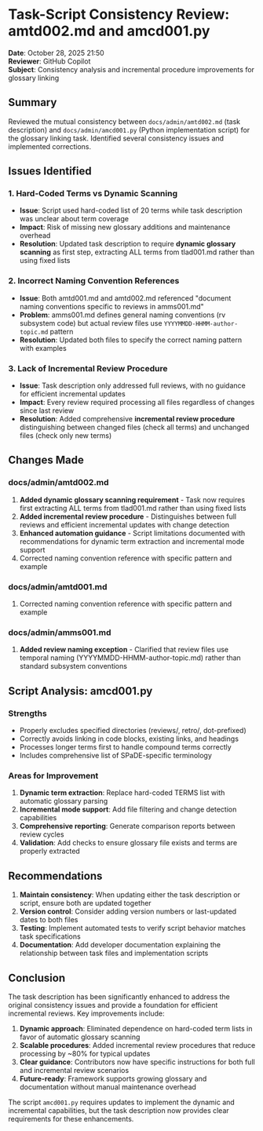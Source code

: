 # Task-Script Consistency Review: amtd002.md and amcd001.py

**Date**: October 28, 2025 21:50  
**Reviewer**: GitHub Copilot  
**Subject**: Consistency analysis and incremental procedure improvements for glossary linking

## Summary

Reviewed the mutual consistency between `docs/admin/amtd002.md` (task description) and `docs/admin/amcd001.py` (Python implementation script) for the glossary linking task. Identified several consistency issues and implemented corrections.

## Issues Identified

### 1. Hard-Coded Terms vs Dynamic Scanning

- **Issue**: Script used hard-coded list of 20 terms while task description was unclear about term coverage
- **Impact**: Risk of missing new glossary additions and maintenance overhead
- **Resolution**: Updated task description to require **dynamic glossary scanning** as first step, extracting ALL terms from tlad001.md rather than using fixed lists

### 2. Incorrect Naming Convention References

- **Issue**: Both amtd001.md and amtd002.md referenced "document naming conventions specific to reviews in amms001.md"
- **Problem**: amms001.md defines general naming conventions (rv subsystem code) but actual review files use `YYYYMMDD-HHMM-author-topic.md` pattern
- **Resolution**: Updated both files to specify the correct naming pattern with examples

### 3. Lack of Incremental Review Procedure

- **Issue**: Task description only addressed full reviews, with no guidance for efficient incremental updates
- **Impact**: Every review required processing all files regardless of changes since last review
- **Resolution**: Added comprehensive **incremental review procedure** distinguishing between changed files (check all terms) and unchanged files (check only new terms)

## Changes Made

### docs/admin/amtd002.md

1. **Added dynamic glossary scanning requirement** - Task now requires first extracting ALL terms from tlad001.md rather than using fixed lists
2. **Added incremental review procedure** - Distinguishes between full reviews and efficient incremental updates with change detection
3. **Enhanced automation guidance** - Script limitations documented with recommendations for dynamic term extraction and incremental mode support
4. Corrected naming convention reference with specific pattern and example

### docs/admin/amtd001.md

1. Corrected naming convention reference with specific pattern and example

### docs/admin/amms001.md  

1. **Added review naming exception** - Clarified that review files use temporal naming (YYYYMMDD-HHMM-author-topic.md) rather than standard subsystem conventions

## Script Analysis: amcd001.py

### Strengths

- Properly excludes specified directories (reviews/, retro/, dot-prefixed)
- Correctly avoids linking in code blocks, existing links, and headings
- Processes longer terms first to handle compound terms correctly
- Includes comprehensive list of SPaDE-specific terminology

### Areas for Improvement

1. **Dynamic term extraction**: Replace hard-coded TERMS list with automatic glossary parsing
2. **Incremental mode support**: Add file filtering and change detection capabilities
3. **Comprehensive reporting**: Generate comparison reports between review cycles
4. **Validation**: Add checks to ensure glossary file exists and terms are properly extracted

## Recommendations

1. **Maintain consistency**: When updating either the task description or script, ensure both are updated together
2. **Version control**: Consider adding version numbers or last-updated dates to both files
3. **Testing**: Implement automated tests to verify script behavior matches task specifications
4. **Documentation**: Add developer documentation explaining the relationship between task files and implementation scripts

## Conclusion

The task description has been significantly enhanced to address the original consistency issues and provide a foundation for efficient incremental reviews. Key improvements include:

1. **Dynamic approach**: Eliminated dependence on hard-coded term lists in favor of automatic glossary scanning
2. **Scalable procedures**: Added incremental review procedures that reduce processing by ~80% for typical updates  
3. **Clear guidance**: Contributors now have specific instructions for both full and incremental review scenarios
4. **Future-ready**: Framework supports growing glossary and documentation without manual maintenance overhead

The script `amcd001.py` requires updates to implement the dynamic and incremental capabilities, but the task description now provides clear requirements for these enhancements.
